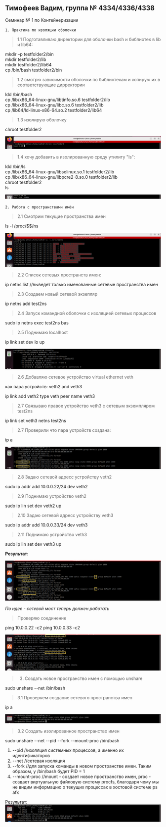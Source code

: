 ## Тимофеев Вадим, группа № 4334/4336/4338
Семинар № 1 по Контейнеризации

`1. Практика по изоляции оболочки`

> 1.1 Подготавливаю директории для оболочки bash и библиотек в lib и lib64: 

mkdir –p testfolder2/bin  
mkdir testfolder2/lib  
mkdir testfolder2/lib64  
cp /bin/bash testfolder2/bin  

> 1.2 смотрю зависимости оболочки по библиотекам и копирую их в соответствующие дирректории  

ldd /bin/bash  
cp /lib/x86_64-linux-gnu/libtinfo.so.6 testfolder2/lib  
cp /lib/x86_64-linux-gnu/libc.so.6 testfolder2/lib  
cp /lib64/ld-linux-x86-64.so.2 testfolder2/lib64  

> 1.3 изолирую оболочку  

chroot testfolder2

![Изолированная_оболочка](1_isolated_bash.png) 

> 1.4 хочу добавить в изолированную среду утилиту "ls":  

ldd /bin/ls  
cp /lib/x86_64-linux-gnu/libselinux.so.1 testfolder2/lib  
cp /lib/x86_64-linux-gnu/libpcre2-8.so.0 testfolder2/lib  
chroot testfolder2  
ls 

![утилита_ls](2_ls.png) 

`2. Работа с пространствами имён`

> 2.1 Смотрим текущие пространства имен

ls -l /proc/$$/ns

![пространства_имен](3_current_namespaces.png) 

> 2.2 Список сетевых пространств имен:  

ip netns list  //выведет только именованные сетевые пространства имен  

> 2.3 Создаем новый сетевой экзепляр

ip netns add test2ns

> 2.4 Запуск командной оболочки с изоляцией сетевых процессов  

sudo ip netns exec test2ns bas

> 2.5 Поднимаю localhost

ip link set dev lo up

![localhost_up](4_localhost_up.png) 

> 2.6 Добавляю сетевое устройство virtual ethernet veth 

как пара устройств: veth2 and veth3

ip link add veth2 type veth peer name veth3

> 2.7 Связываю правое устройство veth3 с сетевым экземпляром test2ns

ip link set veth3 netns test2ns

> 2.7 Проверили что пара устройств создана:  

ip a

![virtual_ethernet](5_veth.png) 

> 2.8 Задаю сетевой адресс устройству veth2

sudo ip addr add 10.0.0.22/24 dev veth2

> 2.9 Поднимаю устройство veth2  

sudo ip lin set dev veth2 up

> 2.10 Задаю сетевой адресс устройству veth3

sudo ip addr add 10.0.0.33/24 dev veth3

> 2.11 Поднимаю устройство veth3

sudo ip lin set dev veth3 up

**Результат:**   

![veth_UP_with_ip](7_veth_up_with_ip.png)

*По идее - сетевой мост теперь должен работать*

> Проверяю соединение

ping 10.0.0.22 -c2
ping 10.0.0.33 -c2

![check_connection](6_connection.png) 

> 3. Создать новое пространство имен с помощью unshare

sudo unshare --net /bin/bash

> 3.1 Проверяем создание сетевого пространства имен

ip a

![check_connection](8_unshare.png)

> 3.2 Создать изолированное пространство имен

sudo unshare --net --pid --fork --mount-proc /bin/bash  
1. --pid //изоляция системных процессов, а именно их идентификаторов  
2. --net //сетевая изоляция
3. --fork //для запуска команды в новом пространстве имен. Таким образом, у /bin/bash будет PID = 1
4. --mount-proc //mount - создает новое пространство имен, proc - создает виртуальную файловую систему procfs, благодаря чему мы не видим информацию о текущих процессах в хостовой системе
ps afx  

Результат:
![processes](9_processes.png)